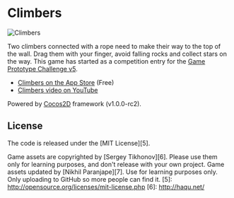 # Climbers

![Climbers](http://iplayful.com/climbers/climbers-thumb-2.jpg)

Two climbers connected with a rope need to make their way to the top of the wall. Drag them with your finger, avoid falling rocks and collect stars on the way. This game has started as a competition entry for the [Game Prototype Challenge v5][3].

* [Climbers on the App Store][1] (Free)
* [Climbers video on YouTube][2]

Powered by [Cocos2D][4] framework (v1.0.0-rc2).

[1]: http://itunes.apple.com/us/app/climbers/id434336581?mt=8&ls=1
[2]: http://www.youtube.com/watch?v=-NDvp5B4ir4
[3]: http://gameprototypechallenge.com/v5
[4]: http://www.cocos2d-iphone.org/

## License

The code is released under the [MIT License][5].

Game assets are copyrighted by [Sergey Tikhonov][6]. Please use them only for learning purposes, and don't release with your own project.
Game assets updated by [Nikhil Paranjape][7]. Use for learning purposes only. Only uploading to GitHub so more people can find it.
[5]: http://opensource.org/licenses/mit-license.php
[6]: http://haqu.net/